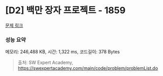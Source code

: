# [D2] 백만 장자 프로젝트 - 1859 

[문제 링크](https://swexpertacademy.com/main/code/problem/problemDetail.do?contestProbId=AV5LrsUaDxcDFAXc) 

### 성능 요약

메모리: 246,488 KB, 시간: 1,322 ms, 코드길이: 378 Bytes



> 출처: SW Expert Academy, https://swexpertacademy.com/main/code/problem/problemList.do